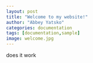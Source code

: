 ```yaml
---
layout: post
title: "Welcome to my website!"
author: "Abbey Yatsko"
categories: documentation
tags: [documentation,sample]
image: welcome.jpg
---
```


does it work 
